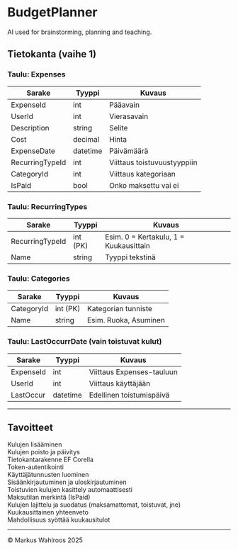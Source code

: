 # BudgetPlanner

AI used for brainstorming, planning and teaching.


## Tietokanta (vaihe 1)

### Taulu: Expenses

| Sarake        | Tyyppi     | Kuvaus                         |
|---------------|------------|--------------------------------|
| ExpenseId     | int        | Pääavain                      |
| UserId        | int        | Vierasavain                   |
| Description   | string     | Selite                        |
| Cost          | decimal    | Hinta                         |
| ExpenseDate   | datetime   | Päivämäärä                    |
| RecurringTypeId | int      | Viittaus toistuvuustyyppiin   |
| CategoryId    | int        | Viittaus kategoriaan          |
| IsPaid        | bool       | Onko maksettu vai ei          |

### Taulu: RecurringTypes

| Sarake           | Tyyppi   | Kuvaus                                |
|------------------|----------|---------------------------------------|
| RecurringTypeId  | int (PK) | Esim. 0 = Kertakulu, 1 = Kuukausittain |
| Name             | string   | Tyyppi tekstinä                       |

### Taulu: Categories

| Sarake     | Tyyppi   | Kuvaus                   |
|------------|----------|--------------------------|
| CategoryId | int (PK) | Kategorian tunniste      |
| Name       | string   | Esim. Ruoka, Asuminen    |

### Taulu: LastOccurrDate (vain toistuvat kulut)

| Sarake     | Tyyppi   | Kuvaus                            |
|------------|----------|-----------------------------------|
| ExpenseId  | int      | Viittaus Expenses-tauluun         |
| UserId     | int      | Viittaus käyttäjään               |
| LastOccur  | datetime | Edellinen toistumispäivä          |

---

## Tavoitteet

Kulujen lisääminen<br>
Kulujen poisto ja päivitys<br>
Tietokantarakenne EF Corella<br>
Token-autentikointi<br>
Käyttäjätunnusten luominen<br>
Sisäänkirjautuminen ja uloskirjautuminen<br>
Toistuvien kulujen kasittely automaattisesti<br>
Maksutilan merkintä (IsPaid)<br>
Kulujen lajittelu ja suodatus (maksamattomat, toistuvat, jne)<br>
Kuukausittainen yhteenveto<br>
Mahdollisuus syöttää kuukausitulot

---


© Markus Wahlroos 2025

